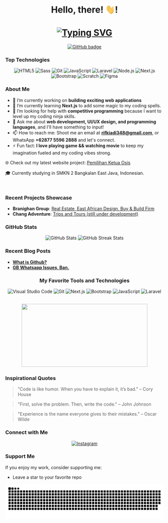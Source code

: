 <h1 align="center">Hello, there! <img src="https://raw.githubusercontent.com/ABSphreak/ABSphreak/master/gifs/Hi.gif" width="30px" height="32px" style="margin-bottom: -5px;"/>!</h1>

<h1 align="center">
  <a href="https://git.io/typing-svg">
    <img src="https://readme-typing-svg.herokuapp.com?font=Fira+Code&pause=1000&width=435&lines=I'm+Rifki+GG!...;A+Software+Developer+...;and+Web+Designer...;Enhance+your+coding+experience+!🖤&center=true&size=20" alt="Typing SVG" />
  </a>
</h1>

<p align="center">
  <a href="https://github.com/rifkigg?tab=followers">
    <img src="https://img.shields.io/github/followers/rifkigg?label=Followers&logo=GitHub&style=for-the-badge&hide_border=true" alt="GitHub badge"/>
  </a>
</p>

 ### Top Technologies
<div align="center" style="max-width: 500px; margin: 0 auto;">
  <p>
    <img src="https://img.shields.io/badge/html5-%23E34F26.svg?style=for-the-badge&logo=html5&logoColor=white" alt="HTML5"/>
    <img src="https://img.shields.io/badge/sass-%23CC6699.svg?style=for-the-badge&logo=sass&logoColor=white" alt="Sass"/>
     <img src="https://img.shields.io/badge/git-%23F05033.svg?style=for-the-badge&logo=git&logoColor=white" alt="Git"/>
    <img src="https://img.shields.io/badge/javascript-%23323330.svg?style=for-the-badge&logo=javascript&logoColor=%23F7DF1E" alt="JavaScript"/>
    <img src="https://img.shields.io/badge/Laravel-tomato?style=for-the-badge&logo=laravel&logoColor=white" alt="Laravel"/>
    <img src="https://img.shields.io/badge/node.js-%23339933.svg?style=for-the-badge&logo=node.js&logoColor=white" alt="Node.js"/>
    <img src="https://img.shields.io/badge/Next%20js-gray?style=for-the-badge&logo=next.js" alt="Next.js">
    <img src="https://img.shields.io/badge/bootstrap-purple?style=for-the-badge&logo=bootstrap&logoColor=white" alt="Bootstrap">
    <img src="https://img.shields.io/badge/scratch-orange?style=for-the-badge&logo=scratch&logoColor=white" alt="Scratch">
    <img src="https://img.shields.io/badge/figma-gray?style=for-the-badge&logo=figma&logoColor=red" alt="Figma">
  </p>
</div>

### About Me
- 🔭 I’m currently working on **building exciting web applications**
- 🌱 I’m currently learning **Next.js** to add some magic to my coding spells.
- 🤔 I’m looking for help with **competitive programming** because I want to level up my coding ninja skills.
- 💬 Ask me about **web development, UI/UX design, and programming languages**, and I'll have something to input!
- 📫 How to reach me: Shoot me an email at **[rifkiadi348@gmail.com](mailto:rifkiadi348@gmail.com)**, or WhatsApp **+62877 5596 2888** and let's connect.
- ⚡ Fun fact: **I love playing game && watching movie** to keep my imagination fueled and my coding vibes strong.

🌐 Check out my latest website project: [Pemilihan Ketua Osis](https://github.com/rifkigg/Pemilihan_Ketua_Osis)

🎓 Currently studying in SMKN 2 Bangkalan East Java, Indonesian.

<div id="header" align="center">
  <img src="https://komarev.com/ghpvc/?username=rifkigg&style=for-the-badge&color=blue" alt=""/>
</div>

### Recent Projects Showcase
- **Branighan Group**: [Real Estate, East African Design, Buy & Build Firm](https://branighangroup.com)
- **Chang Adventure**: [Trips and Tours (still under development) ](https://changadventure.co.ke)

### GitHub Stats
<p align="center">
  <img src="https://github-readme-stats.vercel.app/api?username=rifkigg&show_icons=true&theme=radical" alt="GitHub Stats"/>
  <img src="https://github-readme-streak-stats.herokuapp.com/?user=rifkigg&theme=radical" alt="GitHub Streak Stats"/>
</p>



### Recent Blog Posts
- **[What is Github?](https://thinkwemake.com/blog/full-article/level-up-your-coding-journey:-why-github-is-essential-for-beginners-and-how-to-get-started)**
- **[GB Whatsapp Issues, Ban.](https://thinkwemake.com/blog/full-article/unpacking-whatsapp-gb:-issues,-privacy-concerns,-and-transitioning-to-official-messenger)**


<div align="center" style="max-width: 500px; margin: 0 auto;">

### My Favorite Tools and Technologies
 <img width="90" height="30" src="https://img.shields.io/badge/Visual%20Studio%20Code-0078d7?style=flat-square&logo=visual-studio-code&logoColor=white" alt="Visual Studio Code"/>
 <img width="90" height="30" src="https://img.shields.io/badge/Git-F05032?style=flat-square&logo=git&logoColor=white" alt="Git"/>
 <img width="90" height="30" src="https://img.shields.io/badge/Next%20js-gray?style=for-the-badge&logo=next.js" alt="Next.js">
 <img width="90" height="30" src="https://img.shields.io/badge/bootstrap-purple?style=for-the-badge&logo=bootstrap&logoColor=white" alt="Bootstrap">
 <img width="90" height="30" src="https://img.shields.io/badge/javascript-%23323330.svg?style=for-the-badge&logo=javascript&logoColor=%23F7DF1E" alt="JavaScript"/>
 <img width="90" height="30" src="https://img.shields.io/badge/Laravel-tomato?style=for-the-badge&logo=laravel&logoColor=white" alt="Laravel"/>
  </div>
  <br />
<p align="center">
  <img width="400" height="200" src="https://github-readme-stats.vercel.app/api/top-langs/?username=rifkigg&size_weight=0.0005&count_weight=0.3&layout=compact&theme=radical">
</p>

### Inspirational Quotes
> "Code is like humor. When you have to explain it, it’s bad." – Cory House

> "First, solve the problem. Then, write the code." – John Johnson

> "Experience is the name everyone gives to their mistakes." – Oscar Wilde

### Connect with Me
<p align="center">
  <a href="https://www.instagram.com/mrifkii.as/" target="_blank"><img alt="Instagram" src="https://img.shields.io/badge/Instagram-%23E4405F.svg?&style=for-the-badge&logo=Instagram&logoColor=white"/></a>
</p>

### Support Me
If you enjoy my work, consider supporting me:
- Leave a star to your favorite repo







<p align="center">
<picture>
  <source media="(prefers-color-scheme: dark)" srcset="https://raw.githubusercontent.com/platane/platane/output/github-contribution-grid-snake-dark.svg">
  <source media="(prefers-color-scheme: light)" srcset="https://raw.githubusercontent.com/platane/platane/output/github-contribution-grid-snake.svg">
  <img alt="github contribution grid snake animation" src="https://raw.githubusercontent.com/platane/platane/output/github-contribution-grid-snake.svg">
</picture>
</p>






